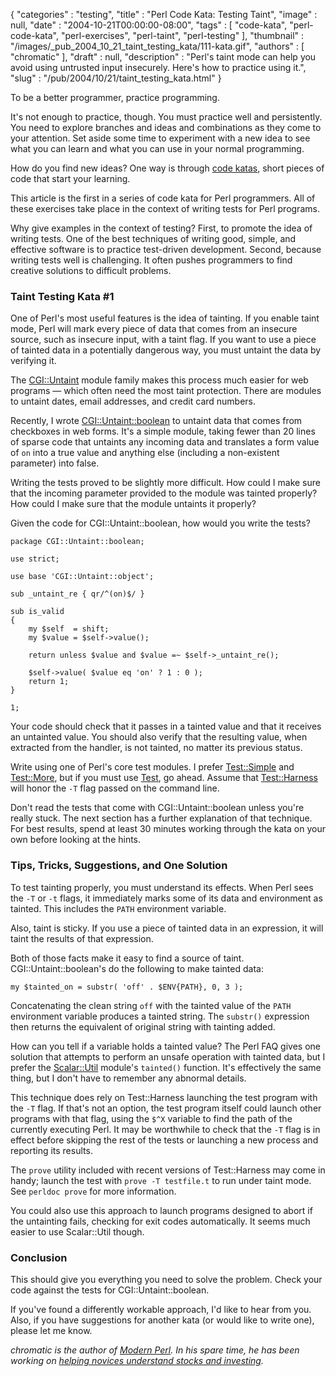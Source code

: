 {
   "categories" : "testing",
   "title" : "Perl Code Kata: Testing Taint",
   "image" : null,
   "date" : "2004-10-21T00:00:00-08:00",
   "tags" : [
      "code-kata",
      "perl-code-kata",
      "perl-exercises",
      "perl-taint",
      "perl-testing"
   ],
   "thumbnail" : "/images/_pub_2004_10_21_taint_testing_kata/111-kata.gif",
   "authors" : [
      "chromatic"
   ],
   "draft" : null,
   "description" : "Perl's taint mode can help you avoid using untrusted input insecurely. Here's how to practice using it.",
   "slug" : "/pub/2004/10/21/taint_testing_kata.html"
}



To be a better programmer, practice programming.

It's not enough to practice, though. You must practice well and persistently. You need to explore branches and ideas and combinations as they come to your attention. Set aside some time to experiment with a new idea to see what you can learn and what you can use in your normal programming.

How do you find new ideas? One way is through [code katas](http://pragprog.com/pragdave/Practices/CodeKata.rdoc), short pieces of code that start your learning.

This article is the first in a series of code kata for Perl programmers. All of these exercises take place in the context of writing tests for Perl programs.

Why give examples in the context of testing? First, to promote the idea of writing tests. One of the best techniques of writing good, simple, and effective software is to practice test-driven development. Second, because writing tests well is challenging. It often pushes programmers to find creative solutions to difficult problems.

### Taint Testing Kata \#1

One of Perl's most useful features is the idea of tainting. If you enable taint mode, Perl will mark every piece of data that comes from an insecure source, such as insecure input, with a taint flag. If you want to use a piece of tainted data in a potentially dangerous way, you must untaint the data by verifying it.

The [CGI::Untaint](http://aspn.activestate.com/ASPN/CodeDoc/CGI-Untaint/CGI/Untaint.html) module family makes this process much easier for web programs — which often need the most taint protection. There are modules to untaint dates, email addresses, and credit card numbers.

Recently, I wrote [CGI::Untaint::boolean](http://www.cpan.org/modules/by-module/CGI/CGI-Untaint-boolean-0.11.readme) to untaint data that comes from checkboxes in web forms. It's a simple module, taking fewer than 20 lines of sparse code that untaints any incoming data and translates a form value of `on` into a true value and anything else (including a non-existent parameter) into false.

Writing the tests proved to be slightly more difficult. How could I make sure that the incoming parameter provided to the module was tainted properly? How could I make sure that the module untaints it properly?

Given the code for CGI::Untaint::boolean, how would you write the tests?

    package CGI::Untaint::boolean;

    use strict;

    use base 'CGI::Untaint::object';

    sub _untaint_re { qr/^(on)$/ }

    sub is_valid
    {
        my $self  = shift;
        my $value = $self->value();

        return unless $value and $value =~ $self->_untaint_re();

        $self->value( $value eq 'on' ? 1 : 0 );
        return 1;
    }

    1;

Your code should check that it passes in a tainted value and that it receives an untainted value. You should also verify that the resulting value, when extracted from the handler, is not tainted, no matter its previous status.

Write using one of Perl's core test modules. I prefer [Test::Simple](http://www.perldoc.com/perl5.8.4/lib/Test/Simple.html) and [Test::More](http://www.perldoc.com/perl5.8.4/lib/Test/More.html), but if you must use [Test](http://www.perldoc.com/perl5.8.4/lib/Test.html), go ahead. Assume that [Test::Harness](http://www.perldoc.com/perl5.8.4/lib/Test/Harness.html) will honor the `-T` flag passed on the command line.

Don't read the tests that come with CGI::Untaint::boolean unless you're really stuck. The next section has a further explanation of that technique. For best results, spend at least 30 minutes working through the kata on your own before looking at the hints.

### Tips, Tricks, Suggestions, and One Solution

To test tainting properly, you must understand its effects. When Perl sees the `-T` or `-t` flags, it immediately marks some of its data and environment as tainted. This includes the `PATH` environment variable.

Also, taint is sticky. If you use a piece of tainted data in an expression, it will taint the results of that expression.

Both of those facts make it easy to find a source of taint. CGI::Untaint::boolean's do the following to make tainted data:

    my $tainted_on = substr( 'off' . $ENV{PATH}, 0, 3 );

Concatenating the clean string `off` with the tainted value of the `PATH` environment variable produces a tainted string. The `substr()` expression then returns the equivalent of original string with tainting added.

How can you tell if a variable holds a tainted value? The Perl FAQ gives one solution that attempts to perform an unsafe operation with tainted data, but I prefer the [Scalar::Util](http://www.perldoc.com/perl5.8.0/lib/Scalar/Util.html) module's `tainted()` function. It's effectively the same thing, but I don't have to remember any abnormal details.

This technique does rely on Test::Harness launching the test program with the `-T` flag. If that's not an option, the test program itself could launch other programs with that flag, using the `$^X` variable to find the path of the currently executing Perl. It may be worthwhile to check that the `-T` flag is in effect before skipping the rest of the tests or launching a new process and reporting its results.

The `prove` utility included with recent versions of Test::Harness may come in handy; launch the test with `prove -T testfile.t` to run under taint mode. See `perldoc prove` for more information.

You could also use this approach to launch programs designed to abort if the untainting fails, checking for exit codes automatically. It seems much easier to use Scalar::Util though.

### Conclusion

This should give you everything you need to solve the problem. Check your code against the tests for CGI::Untaint::boolean.

If you've found a differently workable approach, I'd like to hear from you. Also, if you have suggestions for another kata (or would like to write one), please let me know.

*chromatic is the author of [Modern Perl](http://onyxneon.com/books/modern_perl/). In his spare time, he has been working on [helping novices understand stocks and investing](https://trendshare.org/how-to-invest/).*
